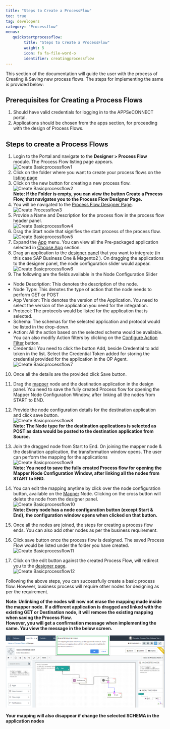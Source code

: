 ```yaml
---
title: "Steps to Create a ProcessFlow"
toc: true
tag: developers
category: "Processflow"
menus: 
   quickstartprocessflow:
        title: "Steps to Create a ProcessFlow"
        weight: 5
        icon: fa fa-file-word-o
        identifier: creatingprocessflow
---
```


This section of the documentation will guide the user with the process of Creating & Saving new process flows. The steps for implementing the same is provided below:

## Prerequisites for Creating a Process Flows
1.	Should have valid credentials for logging in to the APPSeCONNECT portal.
2.	Applications should be chosen from the apps section, for proceeding with the design of Process Flows.

## Steps to create a Process Flows
1)	Login to the Portal and navigate to the **Designer > Process Flow** module. The Process Flow listing page appears.
![Create Basicprocessflow1](../../staticfiles/processflow/media/create-basicprocessflow1.png)     
2)	Click on the folder where you want to create your process flows on the [listing page](/processflow/processflow-listing-page/)      
3)	Click on the new button for creating a new process flow.  
![Create Basicprocessflow2](../../staticfiles/processflow/media/create-basicprocessflow2.png)   
**Note: If the Folder is empty, you can view the button Create a Process Flow, that navigates 
you to the Process Flow Designer Page.**    
4)	You will be navigated to the [Process Flow Designer Page](/processflow/designer-processflow/).     
![Create Processflow3](../../staticfiles/processflow/media/create-processflow3.png)
5)	Provide a Name and Description for the process flow in the process flow header panel.        
![Create Basicprocessflow4](../../staticfiles/processflow/media/create-basicprocessflow4.png)     
6)	Drag the Start node that signifies the start process of the process flow.    
![Create Basicprocessflow5](../../staticfiles/processflow/media/create-basicprocessflow5.png)     
7)	Expand the [App](/processflow/processflow-app/) menu. You can view all the Pre-packaged application selected in [Choose App](/configuring%20appseconnect/configurations/#process-of-choosing-app) section.    
8)	Drag an application to the [designer panel](/processflow/designer-processflow/) that you want to integrate 
    (in this case SAP Business One & Magento2 ). On dragging the applications to the designer panel, the node configuration 
    slider would appear.        
![Create Basicprocessflow6](../../staticfiles/processflow/media/create-basicprocessflow6.png)      
9)	The following are the fields available in the Node Configuration Slider          
* Node Description: This denotes the description of the node.  
* Node Type: This denotes the type of action that the node needs to perform GET or POST   
* App Version: This denotes the version of the Application. You need to select the version of the application you need for the integration.  
* Protocol: The protocols would be listed for the application that is selected.     
* Schema: The schemas for the selected application and protocol would be listed in the drop-down.   
* Action: All the action based on the selected schema would be available. You can also modify Action filters by clicking on the [Configure Action Filter](/transformation/working-with-schemas-action-filter/) button.   
* Credential: You need to click the button Add, beside Credential to add token in the list. Select the Credential Token added for storing the credential provided for the application in the OP Agent.    
 ![Create Basicprocessflow7](../../staticfiles/processflow/media/create-basicprocessflow7.png)    
10)	Once all the details are the provided click Save button.       
11)	Drag the [mapper](/processflow/working-with-mapper/) node and the destination application in the design panel. You need to save the fully created Process flow for opening the Mapper Node Configuration Window, after linking all the nodes from START to END.

12)	Provide the node configuration details for the destination application and click save button.  
![Create Basicprocessflow8](../../staticfiles/processflow/media/create-basicprocessflow8.png)     
**Note: The Node type for the destination applications is selected as POST as data would be posted to the destination application from Source.**    
13)	Join the dragged node from Start to End. On joining the mapper node & the destination application, the transformation window opens. The user can perform the mapping for the applications      
![Create Basicprocessflow9](../../staticfiles/processflow/media/create-basicprocessflow9.png)    
**Note: You need to save the fully created Process flow for opening the Mapper Node Configuration Window, after linking all the nodes from START to END.**

14)	You can edit the mapping anytime by click over the node configuration button, available on the [Mapper](/processflow/working-with-mapper/) Node. Clicking on the cross button will delete the node from the designer panel.      
![Create Basicprocessflow10](../../staticfiles/processflow/media/create-basicprocessflow10.png)   
**Note: Every node has a node configuration button (except Start & End), the configuration window opens when clicked on that button.**    
15)	Once all the nodes are joined, the steps for creating a process flow ends. You can also add other nodes as per the business requirement.       
16)	Click save button once the process flow is designed. The saved Process Flow would be listed under the folder you have created.         
![Create Basicprocessflow11](../../staticfiles/processflow/media/create-basicprocessflow11.png)    
17)	Click on the edit button against the created Process Flow, will redirect you to the [designer page](/processflow/designer-processflow/).       
![Create Basicprocessflow12](../../staticfiles/processflow/media/create-basicprocessflow12.png)   

Following the above steps, you can successfully create a basic process flow. However, business process will require other nodes for designing as per the requirement.  

**Note: Unlinking of the nodes will now not erase the mapping made inside the mapper node. If a different application is dragged and linked with the existing GET or Destination node, it will remove the existing mapping when saving the Process Flow.  
However, you will get a confirmation message when implementing the same. You view the message in the below screen.**

![mappingerase1](\staticfiles\processflow\media\mappingerase1.PNG)

**Your mapping will also disappear if change the selected SCHEMA in the application nodes**